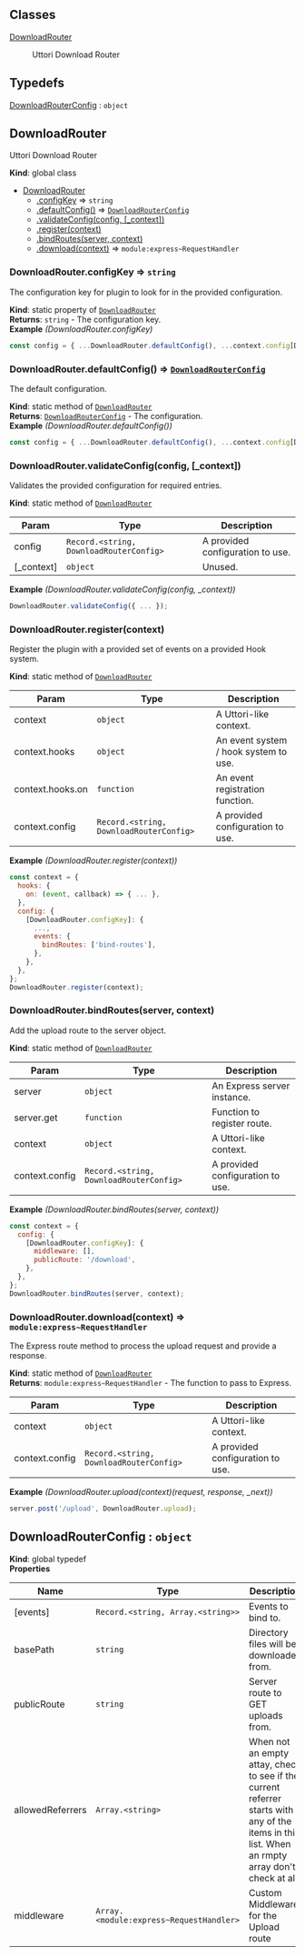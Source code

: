 ## Classes

<dl>
<dt><a href="#DownloadRouter">DownloadRouter</a></dt>
<dd><p>Uttori Download Router</p>
</dd>
</dl>

## Typedefs

<dl>
<dt><a href="#DownloadRouterConfig">DownloadRouterConfig</a> : <code>object</code></dt>
<dd></dd>
</dl>

<a name="DownloadRouter"></a>

## DownloadRouter
Uttori Download Router

**Kind**: global class  

* [DownloadRouter](#DownloadRouter)
    * [.configKey](#DownloadRouter.configKey) ⇒ <code>string</code>
    * [.defaultConfig()](#DownloadRouter.defaultConfig) ⇒ [<code>DownloadRouterConfig</code>](#DownloadRouterConfig)
    * [.validateConfig(config, [_context])](#DownloadRouter.validateConfig)
    * [.register(context)](#DownloadRouter.register)
    * [.bindRoutes(server, context)](#DownloadRouter.bindRoutes)
    * [.download(context)](#DownloadRouter.download) ⇒ <code>module:express~RequestHandler</code>

<a name="DownloadRouter.configKey"></a>

### DownloadRouter.configKey ⇒ <code>string</code>
The configuration key for plugin to look for in the provided configuration.

**Kind**: static property of [<code>DownloadRouter</code>](#DownloadRouter)  
**Returns**: <code>string</code> - The configuration key.  
**Example** *(DownloadRouter.configKey)*  
```js
const config = { ...DownloadRouter.defaultConfig(), ...context.config[DownloadRouter.configKey] };
```
<a name="DownloadRouter.defaultConfig"></a>

### DownloadRouter.defaultConfig() ⇒ [<code>DownloadRouterConfig</code>](#DownloadRouterConfig)
The default configuration.

**Kind**: static method of [<code>DownloadRouter</code>](#DownloadRouter)  
**Returns**: [<code>DownloadRouterConfig</code>](#DownloadRouterConfig) - The configuration.  
**Example** *(DownloadRouter.defaultConfig())*  
```js
const config = { ...DownloadRouter.defaultConfig(), ...context.config[DownloadRouter.configKey] };
```
<a name="DownloadRouter.validateConfig"></a>

### DownloadRouter.validateConfig(config, [_context])
Validates the provided configuration for required entries.

**Kind**: static method of [<code>DownloadRouter</code>](#DownloadRouter)  

| Param | Type | Description |
| --- | --- | --- |
| config | <code>Record.&lt;string, DownloadRouterConfig&gt;</code> | A provided configuration to use. |
| [_context] | <code>object</code> | Unused. |

**Example** *(DownloadRouter.validateConfig(config, _context))*  
```js
DownloadRouter.validateConfig({ ... });
```
<a name="DownloadRouter.register"></a>

### DownloadRouter.register(context)
Register the plugin with a provided set of events on a provided Hook system.

**Kind**: static method of [<code>DownloadRouter</code>](#DownloadRouter)  

| Param | Type | Description |
| --- | --- | --- |
| context | <code>object</code> | A Uttori-like context. |
| context.hooks | <code>object</code> | An event system / hook system to use. |
| context.hooks.on | <code>function</code> | An event registration function. |
| context.config | <code>Record.&lt;string, DownloadRouterConfig&gt;</code> | A provided configuration to use. |

**Example** *(DownloadRouter.register(context))*  
```js
const context = {
  hooks: {
    on: (event, callback) => { ... },
  },
  config: {
    [DownloadRouter.configKey]: {
      ...,
      events: {
        bindRoutes: ['bind-routes'],
      },
    },
  },
};
DownloadRouter.register(context);
```
<a name="DownloadRouter.bindRoutes"></a>

### DownloadRouter.bindRoutes(server, context)
Add the upload route to the server object.

**Kind**: static method of [<code>DownloadRouter</code>](#DownloadRouter)  

| Param | Type | Description |
| --- | --- | --- |
| server | <code>object</code> | An Express server instance. |
| server.get | <code>function</code> | Function to register route. |
| context | <code>object</code> | A Uttori-like context. |
| context.config | <code>Record.&lt;string, DownloadRouterConfig&gt;</code> | A provided configuration to use. |

**Example** *(DownloadRouter.bindRoutes(server, context))*  
```js
const context = {
  config: {
    [DownloadRouter.configKey]: {
      middleware: [],
      publicRoute: '/download',
    },
  },
};
DownloadRouter.bindRoutes(server, context);
```
<a name="DownloadRouter.download"></a>

### DownloadRouter.download(context) ⇒ <code>module:express~RequestHandler</code>
The Express route method to process the upload request and provide a response.

**Kind**: static method of [<code>DownloadRouter</code>](#DownloadRouter)  
**Returns**: <code>module:express~RequestHandler</code> - The function to pass to Express.  

| Param | Type | Description |
| --- | --- | --- |
| context | <code>object</code> | A Uttori-like context. |
| context.config | <code>Record.&lt;string, DownloadRouterConfig&gt;</code> | A provided configuration to use. |

**Example** *(DownloadRouter.upload(context)(request, response, _next))*  
```js
server.post('/upload', DownloadRouter.upload);
```
<a name="DownloadRouterConfig"></a>

## DownloadRouterConfig : <code>object</code>
**Kind**: global typedef  
**Properties**

| Name | Type | Description |
| --- | --- | --- |
| [events] | <code>Record.&lt;string, Array.&lt;string&gt;&gt;</code> | Events to bind to. |
| basePath | <code>string</code> | Directory files will be downloaded from. |
| publicRoute | <code>string</code> | Server route to GET uploads from. |
| allowedReferrers | <code>Array.&lt;string&gt;</code> | When not an empty attay, check to see if the current referrer starts with any of the items in this list. When an rmpty array don't check at all. |
| middleware | <code>Array.&lt;module:express~RequestHandler&gt;</code> | Custom Middleware for the Upload route |

